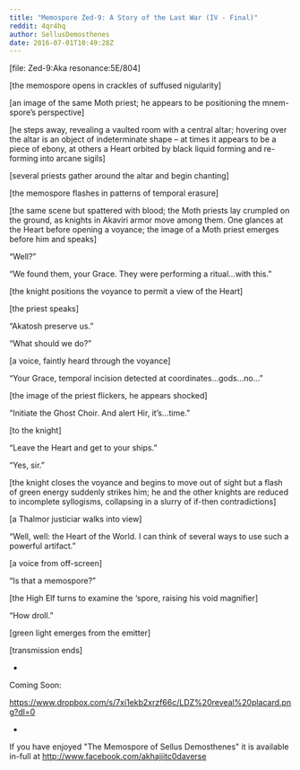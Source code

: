 ```yaml
---
title: "Memospore Zed-9: A Story of the Last War (IV - Final)"
reddit: 4qr4hq
author: SellusDemosthenes
date: 2016-07-01T10:49:28Z
---
```


[file:  Zed-9:Aka resonance:5E/804]

[the memospore opens in crackles of suffused nigularity]

[an image of the same Moth priest; he appears to be positioning the mnem-spore’s perspective]

[he steps away, revealing a vaulted room with a central altar; hovering over the altar is an object of indeterminate shape – at times it appears to be a piece of ebony, at others a Heart orbited by black liquid forming and re-forming into arcane sigils]

[several priests gather around the altar and begin chanting]

[the memospore flashes in patterns of temporal erasure]


[the same scene but spattered with blood; the Moth priests lay crumpled on the ground, as knights in Akaviri armor move among them.  One glances at the Heart before opening a voyance; the image of a Moth priest emerges before him and speaks]

“Well?”

“We found them, your Grace.  They were performing a ritual…with this.”

[the knight positions the voyance to permit a view of the Heart]

[the priest speaks]

“Akatosh preserve us.”

“What should we do?”

[a voice, faintly heard through the voyance]

“Your Grace, temporal incision detected at coordinates…gods…no…”

[the image of the priest flickers, he appears shocked]

“Initiate the Ghost Choir.  And alert Hir, it’s…time.”

[to the knight]

“Leave the Heart and get to your ships.”

“Yes, sir.”

[the knight closes the voyance and begins to move out of sight but a flash of green energy suddenly strikes him; he and the other knights are reduced to incomplete syllogisms, collapsing in a slurry of if-then contradictions]

[a Thalmor justiciar walks into view]

“Well, well:  the Heart of the World.  I can think of several ways to use such a powerful artifact.”

[a voice from off-screen]

“Is that a memospore?”

[the High Elf turns to examine the ‘spore, raising his void magnifier]

“How droll.”

[green light emerges from the emitter]

[transmission ends]

*

Coming Soon:

https://www.dropbox.com/s/7xi1ekb2xrzf66c/LDZ%20reveal%20placard.png?dl=0

*

If you have enjoyed "The Memospore of Sellus Demosthenes" it is available in-full at http://www.facebook.com/akhajiitc0daverse
